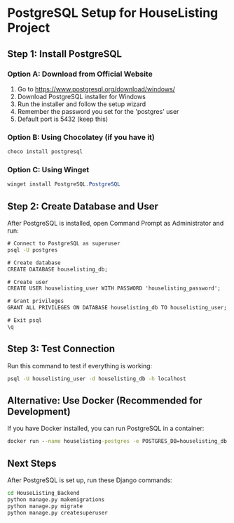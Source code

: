 # PostgreSQL Setup for HouseListing Project

## Step 1: Install PostgreSQL

### Option A: Download from Official Website
1. Go to https://www.postgresql.org/download/windows/
2. Download PostgreSQL installer for Windows
3. Run the installer and follow the setup wizard
4. Remember the password you set for the 'postgres' user
5. Default port is 5432 (keep this)

### Option B: Using Chocolatey (if you have it)
```powershell
choco install postgresql
```

### Option C: Using Winget
```powershell
winget install PostgreSQL.PostgreSQL
```

## Step 2: Create Database and User

After PostgreSQL is installed, open Command Prompt as Administrator and run:

```cmd
# Connect to PostgreSQL as superuser
psql -U postgres

# Create database
CREATE DATABASE houselisting_db;

# Create user
CREATE USER houselisting_user WITH PASSWORD 'houselisting_password';

# Grant privileges
GRANT ALL PRIVILEGES ON DATABASE houselisting_db TO houselisting_user;

# Exit psql
\q
```

## Step 3: Test Connection

Run this command to test if everything is working:
```cmd
psql -U houselisting_user -d houselisting_db -h localhost
```

## Alternative: Use Docker (Recommended for Development)

If you have Docker installed, you can run PostgreSQL in a container:

```cmd
docker run --name houselisting-postgres -e POSTGRES_DB=houselisting_db -e POSTGRES_USER=houselisting_user -e POSTGRES_PASSWORD=houselisting_password -p 5432:5432 -d postgres:13
```

## Next Steps

After PostgreSQL is set up, run these Django commands:
```cmd
cd HouseListing_Backend
python manage.py makemigrations
python manage.py migrate
python manage.py createsuperuser
```
